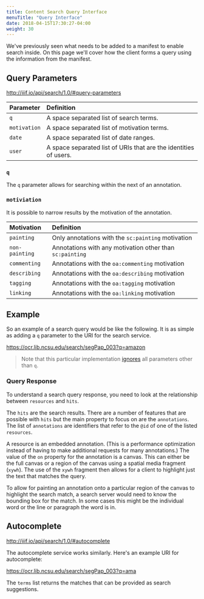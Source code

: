 ```yaml
---
title: Content Search Query Interface
menuTitle: "Query Interface"
date: 2018-04-15T17:30:27-04:00
weight: 30
---
```


We've previously seen what needs to be added to a manifest to enable search inside. On this page we'll cover how the client forms a query using the information from the manifest.

## Query Parameters

http://iiif.io/api/search/1.0/#query-parameters

| Parameter    | Definition                                                       |
|:-------------|:-----------------------------------------------------------------|
| `q`          | A space separated list of search terms.                          |
| `motivation` | A space separated list of motivation terms.                      |
| `date`       | A space separated list of date ranges.                           |
| `user`       | A space separated list of URIs that are the identities of users. |

### `q`

The `q` parameter allows for searching within the next of an annotation.

### `motiviation`

It is possible to narrow results by the motivation of the annotation.

| Motivation     | Definition                                               |
|:---------------|:---------------------------------------------------------|
| `painting`     | Only annotations with the `sc:painting` motivation       |
| `non-painting` | Annotations with any motivation other than `sc:painting` |
| `commenting`   | Annotations with the `oa:commenting` motivation          |
| `describing`   | Annotations with the `oa:describing` motivation          |
| `tagging`      | Annotations with the `oa:tagging` motivation             |
| `linking`      | Annotations with the `oa:linking` motivation             |

## Example

So an example of a search query would be like the following. It is as simple as adding a `q` parameter to the URI for the search service.

https://ocr.lib.ncsu.edu/search/segPap_003?q=amazon

> Note that this particular implementation [ignores](http://iiif.io/api/search/1.0/#ignored-parameters) all parameters other than `q`.

### Query Response

To understand a search query response, you need to look at the relationship between `resources` and `hits`.

The `hits` are the search results. There are a number of features that are possible with `hits` but the main property to focus on are the `annotations`. The list of `annotations` are identifiers that refer to the `@id` of one of the listed `resources`.

A resource is an embedded annotation. (This is a performance optimization instead of having to make additional requests for many annotations.) The value of the `on` property for the annotation is a canvas. This can either be the full canvas or a region of the canvas using a spatial media fragment (`xywh`). The use of the `xywh` fragment then allows for a client to highlight just the text that matches the query.

To allow for painting an annotation onto a particular region of the canvas to highlight the search match, a search server would need to know the bounding box for the match. In some cases this might be the individual word or the line or paragraph the word is in.

## Autocomplete

http://iiif.io/api/search/1.0/#autocomplete

The autocomplete service works similarly. Here's an example URI for autocomplete:

https://ocr.lib.ncsu.edu/search/segPap_003?q=ama

The `terms` list returns the matches that can be provided as search suggestions.

<!-- #backlog:190 improve content search query interface page -->

